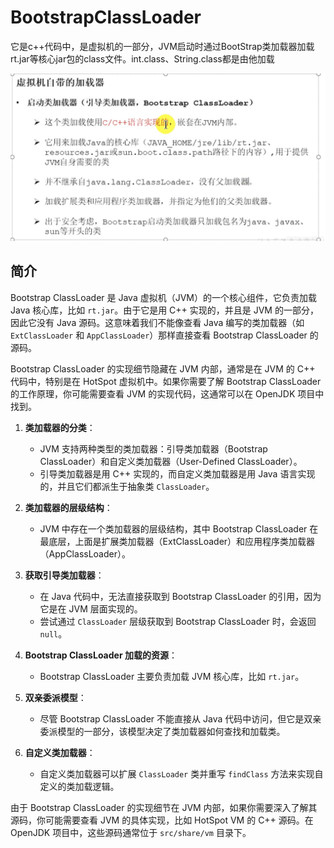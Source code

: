 # BootstrapClassLoader

它是c++代码中，是虚拟机的一部分，JVM启动时通过BootStrap类加载器加载rt.jar等核心jar包的class文件。int.class、String.class都是由他加载

![BootstrapClassLoader描述](../../images/%E7%B1%BB%E5%8A%A0%E8%BD%BD/BootstrapClassLoader%E6%8F%8F%E8%BF%B0.png)

## 简介

Bootstrap ClassLoader 是 Java 虚拟机（JVM）的一个核心组件，它负责加载 Java 核心库，比如 `rt.jar`。由于它是用 C++ 实现的，并且是 JVM 的一部分，因此它没有 Java 源码。这意味着我们不能像查看 Java 编写的类加载器（如 `ExtClassLoader` 和 `AppClassLoader`）那样直接查看 Bootstrap ClassLoader 的源码。

Bootstrap ClassLoader 的实现细节隐藏在 JVM 内部，通常是在 JVM 的 C++ 代码中，特别是在 HotSpot 虚拟机中。如果你需要了解 Bootstrap ClassLoader 的工作原理，你可能需要查看 JVM 的实现代码，这通常可以在 OpenJDK 项目中找到。

1. **类加载器的分类**：
   - JVM 支持两种类型的类加载器：引导类加载器（Bootstrap ClassLoader）和自定义类加载器（User-Defined ClassLoader）。
   - 引导类加载器是用 C++ 实现的，而自定义类加载器是用 Java 语言实现的，并且它们都派生于抽象类 `ClassLoader`。

2. **类加载器的层级结构**：
   - JVM 中存在一个类加载器的层级结构，其中 Bootstrap ClassLoader 在最底层，上面是扩展类加载器（ExtClassLoader）和应用程序类加载器（AppClassLoader）。

3. **获取引导类加载器**：
   - 在 Java 代码中，无法直接获取到 Bootstrap ClassLoader 的引用，因为它是在 JVM 层面实现的。
   - 尝试通过 `ClassLoader` 层级获取到 Bootstrap ClassLoader 时，会返回 `null`。

4. **Bootstrap ClassLoader 加载的资源**：
   - Bootstrap ClassLoader 主要负责加载 JVM 核心库，比如 `rt.jar`。

5. **双亲委派模型**：
   - 尽管 Bootstrap ClassLoader 不能直接从 Java 代码中访问，但它是双亲委派模型的一部分，该模型决定了类加载器如何查找和加载类。

6. **自定义类加载器**：
   - 自定义类加载器可以扩展 `ClassLoader` 类并重写 `findClass` 方法来实现自定义的类加载逻辑。

由于 Bootstrap ClassLoader 的实现细节在 JVM 内部，如果你需要深入了解其源码，你可能需要查看 JVM 的具体实现，比如 HotSpot VM 的 C++ 源码。在 OpenJDK 项目中，这些源码通常位于 `src/share/vm` 目录下。
